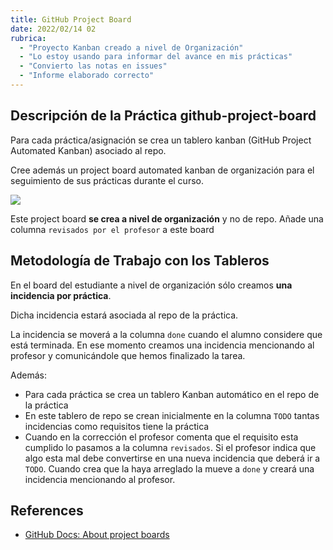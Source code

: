 ```yaml
---
title: GitHub Project Board
date: 2022/02/14 02
rubrica:
  - "Proyecto Kanban creado a nivel de Organización"
  - "Lo estoy usando para informar del avance en mis prácticas"
  - "Convierto las notas en issues"
  - "Informe elaborado correcto"
---
```


## Descripción de la Práctica github-project-board

Para cada práctica/asignación se crea un tablero kanban (GitHub Project Automated Kanban) asociado al repo. 


Cree además un project board automated kanban de organización para el seguimiento de sus prácticas durante el curso.

![]({{site.baseul}}/assets/images/github-project-board-example.png)

Este project board **se crea a nivel de organización** y no de repo.
Añade una columna `revisados por el profesor` a este board


## Metodología de Trabajo con los Tableros

En el board del estudiante  a nivel de organización sólo creamos **una incidencia  por práctica**. 

Dicha incidencia estará asociada al repo de la práctica. 

La incidencia se moverá a la columna `done` cuando el alumno considere que está terminada. 
En ese momento creamos una incidencia mencionando al profesor y comunicándole que hemos finalizado la tarea. 


Además:

* Para cada práctica se crea un tablero Kanban automático en el repo de la práctica
* En este tablero de repo se crean inicialmente en la columna `TODO` tantas incidencias como requisitos tiene la práctica
* Cuando en la corrección el profesor comenta que el requisito  esta cumplido lo pasamos a la columna `revisados`. Si el profesor indica que algo esta mal debe convertirse en una nueva incidencia que deberá ir a `TODO`.  Cuando crea que la haya arreglado la mueve a `done` y creará una incidencia mencionando al profesor. 


## References

* [GitHub Docs: About project boards](https://docs.github.com/en/github/managing-your-work-on-github/about-project-boards)



